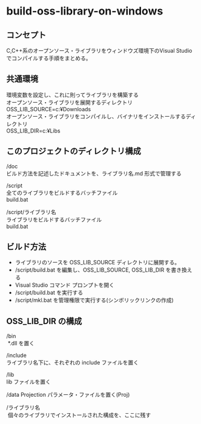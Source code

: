# build-oss-library-on-windows
## コンセプト
C,C++系のオープンソース・ライブラリをウィンドウズ環境下のVisual Studio でコンパイルする手順をまとめる。
## 共通環境
環境変数を設定し、これに則ってライブラリを構築する  
オープンソース・ライブラリを展開するディレクトリ  
OSS_LIB_SOURCE=c:¥Downloads  
オープンソース・ライブラリをコンパイルし、バイナリをインストールするディレクトリ  
OSS_LIB_DIR=c:¥Libs  

## このプロジェクトのディレクトリ構成
/doc  
 ビルド方法を記述したドキュメントを、ライブラリ名.md 形式で管理する  
 
/script  
 全てのライブラリをビルドするバッチファイル  
 build.bat  
 
/script/ライブラリ名  
  ライブラリをビルドするバッチファイル  
  build.bat  
  
## ビルド方法

 - ライブラリのソースを OSS_LIB_SOURCE ディレクトリに展開する。
 - /script/build.bat を編集し、OSS_LIB_SOURCE, OSS_LIB_DIR を書き換える
 - Visual Studio コマンド プロンプトを開く
 - /script/build.bat を実行する
 - /script/mkl.bat を管理権限で実行する(シンボリックリンクの作成)

## OSS_LIB_DIR の構成
/bin  
  \*.dll を置く  

/include  
ライブラリ名下に、それぞれの include ファイルを置く  

/lib  
lib ファイルを置く  

/data
  Projection パラメータ・ファイルを置く(Proj)  

/ライブラリ名  
  個々のライブラリでインストールされた構成を、ここに残す  
  
